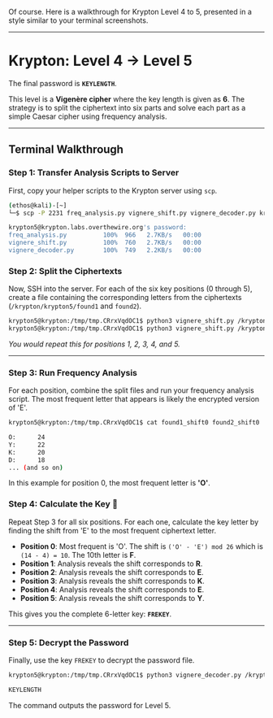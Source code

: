 Of course. Here is a walkthrough for Krypton Level 4 to 5, presented in a style similar to your terminal screenshots.

-----

# Krypton: Level 4 → Level 5

The final password is **`KEYLENGTH`**.

This level is a **Vigenère cipher** where the key length is given as **6**. The strategy is to split the ciphertext into six parts and solve each part as a simple Caesar cipher using frequency analysis.

-----

## Terminal Walkthrough

### Step 1: Transfer Analysis Scripts to Server

First, copy your helper scripts to the Krypton server using `scp`.

```bash
(ethos@kali)-[~]
└─$ scp -P 2231 freq_analysis.py vignere_shift.py vignere_decoder.py krypton5@krypton.labs.overthewire.org:/tmp/tmp.CRrxVqdOC1

krypton5@krypton.labs.overthewire.org's password:
freq_analysis.py          100%  966   2.7KB/s   00:00
vignere_shift.py          100%  760   2.7KB/s   00:00
vignere_decoder.py        100%  749   2.2KB/s   00:00
```

### Step 2: Split the Ciphertexts

Now, SSH into the server. For each of the six key positions (0 through 5), create a file containing the corresponding letters from the ciphertexts (`/krypton/krypton5/found1` and `found2`).

```bash
krypton5@krypton:/tmp/tmp.CRrxVqdOC1$ python3 vignere_shift.py /krypton/krypton5/found1 6 0 > found1_shift0
krypton5@krypton:/tmp/tmp.CRrxVqdOC1$ python3 vignere_shift.py /krypton/krypton5/found2 6 0 > found2_shift0
```

*You would repeat this for positions 1, 2, 3, 4, and 5.*

-----

### Step 3: Run Frequency Analysis

For each position, combine the split files and run your frequency analysis script. The most frequent letter that appears is likely the encrypted version of 'E'.

```bash
krypton5@krypton:/tmp/tmp.CRrxVqdOC1$ cat found1_shift0 found2_shift0 | python3 freq_analysis.py

O:      24
Y:      22
K:      20
D:      18
... (and so on)
```

In this example for position 0, the most frequent letter is **'O'**.

### Step 4: Calculate the Key 🔑

Repeat Step 3 for all six positions. For each one, calculate the key letter by finding the shift from 'E' to the most frequent ciphertext letter.

  * **Position 0**: Most frequent is 'O'. The shift is `('O' - 'E') mod 26` which is `(14 - 4) = 10`. The 10th letter is **F**.
  * **Position 1**: Analysis reveals the shift corresponds to **R**.
  * **Position 2**: Analysis reveals the shift corresponds to **E**.
  * **Position 3**: Analysis reveals the shift corresponds to **K**.
  * **Position 4**: Analysis reveals the shift corresponds to **E**.
  * **Position 5**: Analysis reveals the shift corresponds to **Y**.

This gives you the complete 6-letter key: **`FREKEY`**.

-----

### Step 5: Decrypt the Password

Finally, use the key `FREKEY` to decrypt the password file.

```bash
krypton5@krypton:/tmp/tmp.CRrxVqdOC1$ python3 vignere_decoder.py /krypton/krypton5/krypton6 FREKEY

KEYLENGTH
```

The command outputs the password for Level 5.
